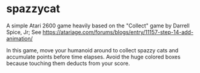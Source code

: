 # spazzycat

A simple Atari 2600 game heavily based on the "Collect" game by Darrell Spice, Jr; See https://atariage.com/forums/blogs/entry/11157-step-14-add-animation/

In this game, move your humanoid around to collect spazzy cats and accumulate points before time elapses. Avoid the huge colored boxes because touching them deducts from your score. 
